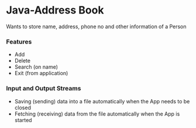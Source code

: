 # Java-Address Book

<p>Wants to store name, address, phone no and other information of a Person</p>
<h3>Features</h3>
<ul>
<li>Add</li>
<li>Delete</li>
<li>Search (on name)</li>
<li>Exit (from application)</li>
</ul>
<h3>Input and Output Streams</h3>
<ul>
<li>Saving (sending) data into a file automatically when the App needs to be closed</li>
<li>Fetching (receiving) data from the file automatically when the App is started </li>
</ul>
